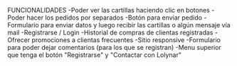 FUNCIONALIDADES
-Poder ver las cartillas haciendo clic en botones
-Poder hacer los pedidos por separados
-Botón para enviar pedido
-Formulario para enviar datos y luego recibir las cartillas o algún mensaje vía mail
-Registrarse / Login
-Historial de compras de clientas registradas
-Ofrecer promociones a clientas frecuentes
-Sitio responsive
-Formulario para poder dejar comentarios (para los que se registran)
-Menu superior que tenga el botón "Registrarse" y "Contactar con Lolynar"
